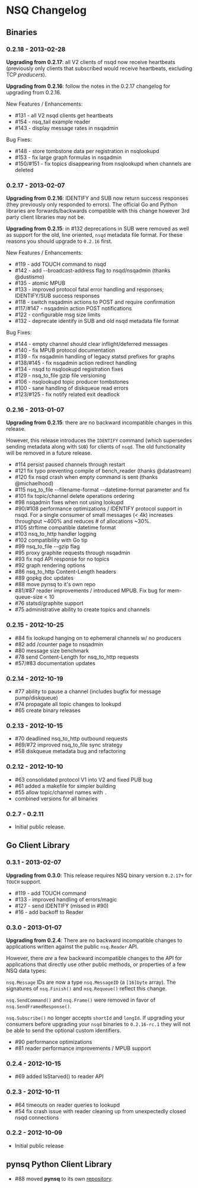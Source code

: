 # NSQ Changelog

## Binaries

### 0.2.18 - 2013-02-28

**Upgrading from 0.2.17**: all V2 clients of nsqd now receive heartbeats (previously only clients
that subscribed would receive heartbeats, excluding TCP *producers*).

**Upgrading from 0.2.16**: follow the notes in the 0.2.17 changelog for upgrading from 0.2.16.

New Features / Enhancements:

 * #131 - all V2 nsqd clients get heartbeats
 * #154 - nsq_tail example reader
 * #143 - display message rates in nsqadmin

Bug Fixes:

 * #148 - store tombstone data per registration in nsqlookupd
 * #153 - fix large graph formulas in nsqadmin
 * #150/#151 - fix topics disappearing from nsqlookupd when channels are deleted

### 0.2.17 - 2013-02-07

**Upgrading from 0.2.16**: IDENTIFY and SUB now return success responses (they previously only
responded to errors). The official Go and Python libraries are forwards/backwards compatible with
this change however 3rd party client libraries may not be.

**Upgrading from 0.2.15**: in #132 deprecations in SUB were removed as well as support for the old,
line oriented, `nsqd` metadata file format. For these reasons you should upgrade to `0.2.16` first.

New Features / Enhancements:

 * #119 - add TOUCH command to nsqd
 * #142 - add --broadcast-address flag to nsqd/nsqadmin (thanks @dustismo)
 * #135 - atomic MPUB
 * #133 - improved protocol fatal error handling and responses; IDENTIFY/SUB success responses
 * #118 - switch nsqadmin actions to POST and require confirmation
 * #117/#147 - nsqadmin action POST notifications
 * #122 - configurable msg size limits
 * #132 - deprecate identify in SUB and old nsqd metadata file format

Bug Fixes:

 * #144 - empty channel should clear inflight/deferred messages
 * #140 - fix MPUB protocol documentation
 * #139 - fix nsqadmin handling of legacy statsd prefixes for graphs
 * #138/#145 - fix nsqadmin action redirect handling
 * #134 - nsqd to nsqlookupd registration fixes
 * #129 - nsq_to_file gzip file versioning
 * #106 - nsqlookupd topic producer tombstones
 * #100 - sane handling of diskqueue read errors
 * #123/#125 - fix notify related exit deadlock

### 0.2.16 - 2013-01-07

**Upgrading from 0.2.15**: there are no backward incompatible changes in this release.

However, this release introduces the `IDENTIFY` command (which supersedes sending 
metadata along with `SUB`) for clients of `nsqd`.  The old functionality will be 
removed in a future release.

 * #114 persist paused channels through restart
 * #121 fix typo preventing compile of bench_reader (thanks @datastream)
 * #120 fix nsqd crash when empty command is sent (thanks @michaelhood)
 * #115 nsq_to_file --filename-format --datetime-format parameter and fix
 * #101 fix topic/channel delete operations ordering
 * #98 nsqadmin fixes when not using lookupd
 * #90/#108 performance optimizations / IDENTIFY protocol support in nsqd. For 
   a single consumer of small messages (< 4k) increases throughput ~400% and 
   reduces # of allocations ~30%.
 * #105 strftime compatible datetime format
 * #103 nsq_to_http handler logging
 * #102 compatibility with Go tip
 * #99 nsq_to_file --gzip flag
 * #95 proxy graphite requests through nsqadmin
 * #93 fix nqd API response for no topics
 * #92 graph rendering options
 * #86 nsq_to_http Content-Length headers
 * #89 gopkg doc updates
 * #88 move pynsq to it's own repo
 * #81/#87 reader improvements / introduced MPUB. Fix bug for mem-queue-size < 10
 * #76 statsd/graphite support
 * #75 administrative ability to create topics and channels

### 0.2.15 - 2012-10-25

 * #84 fix lookupd hanging on to ephemeral channels w/ no producers
 * #82 add /counter page to nsqadmin
 * #80 message size benchmark
 * #78 send Content-Length for nsq_to_http requests
 * #57/#83 documentation updates

### 0.2.14 - 2012-10-19

 * #77 ability to pause a channel (includes bugfix for message pump/diskqueue)
 * #74 propagate all topic changes to lookupd
 * #65 create binary releases

### 0.2.13 - 2012-10-15

 * #70 deadlined nsq_to_http outbound requests
 * #69/#72 improved nsq_to_file sync strategy
 * #58 diskqueue metadata bug and refactoring

### 0.2.12 - 2012-10-10

 * #63 consolidated protocol V1 into V2 and fixed PUB bug
 * #61 added a makefile for simpler building
 * #55 allow topic/channel names with `.`
 * combined versions for all binaries

### 0.2.7 - 0.2.11

 * Initial public release.

## Go Client Library

### 0.3.1 - 2013-02-07

**Upgrading from 0.3.0**: This release requires NSQ binary version `0.2.17+` for `TOUCH` support.

 * #119 - add TOUCH command
 * #133 - improved handling of errors/magic
 * #127 - send IDENTIFY (missed in #90)
 * #16 - add backoff to Reader

### 0.3.0 - 2013-01-07

**Upgrading from 0.2.4**: There are no backward incompatible changes to applications
written against the public `nsq.Reader` API.

However, there *are* a few backward incompatible changes to the API for applications that 
directly use other public methods, or properties of a few NSQ data types:

`nsq.Message` IDs are now a type `nsq.MessageID` (a `[16]byte` array).  The signatures of
`nsq.Finish()` and `nsq.Requeue()` reflect this change.

`nsq.SendCommand()` and `nsq.Frame()` were removed in favor of `nsq.SendFramedResponse()`.

`nsq.Subscribe()` no longer accepts `shortId` and `longId`.  If upgrading your consumers
before upgrading your `nsqd` binaries to `0.2.16-rc.1` they will not be able to send the 
optional custom identifiers.
    
 * #90 performance optimizations
 * #81 reader performance improvements / MPUB support

### 0.2.4 - 2012-10-15

 * #69 added IsStarved() to reader API

### 0.2.3 - 2012-10-11

 * #64 timeouts on reader queries to lookupd
 * #54 fix crash issue with reader cleaning up from unexpectedly closed nsqd connections

### 0.2.2 - 2012-10-09

 * Initial public release

## pynsq Python Client Library

 * #88 moved **pynsq** to its own [repository](https://github.com/bitly/pynsq).
